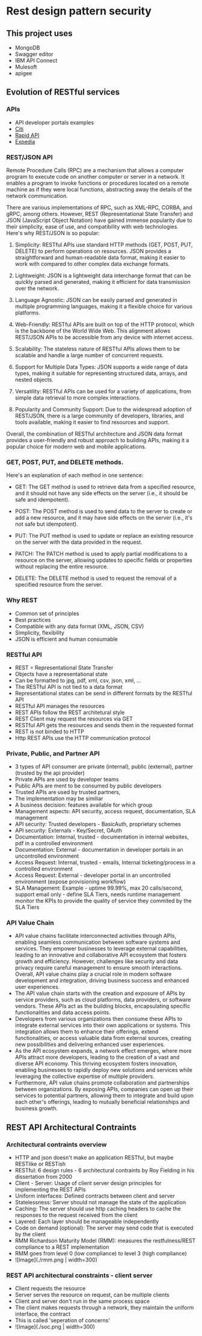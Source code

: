 # Rest design pattern security

## This project uses
- MongoDB
- Swagger editor
- IBM API Connect
- Mulesoft
- apigee

## Evolution of RESTful services

### APIs
- API developer portals examples
- [Citi](https://sandbox.developerhub.citi.com/us/home)
- [Rapid API](https://rapidapi.com/)
- [Expedia](https://developers.expediagroup.com/docs)

### REST/JSON API
Remote Procedure Calls (RPC) are a mechanism that allows a computer program to execute code on another computer or server in a network. It enables a program to invoke functions or procedures located on a remote machine as if they were local functions, abstracting away the details of the network communication.

There are various implementations of RPC, such as XML-RPC, CORBA, and gRPC, among others. However, REST (Representational State Transfer) and JSON (JavaScript Object Notation) have gained immense popularity due to their simplicity, ease of use, and compatibility with web technologies. Here's why REST/JSON is so popular:

1. Simplicity: RESTful APIs use standard HTTP methods (GET, POST, PUT, DELETE) to perform operations on resources. JSON provides a straightforward and human-readable data format, making it easier to work with compared to other complex data exchange formats.

2. Lightweight: JSON is a lightweight data interchange format that can be quickly parsed and generated, making it efficient for data transmission over the network.

3. Language Agnostic: JSON can be easily parsed and generated in multiple programming languages, making it a flexible choice for various platforms.

4. Web-Friendly: RESTful APIs are built on top of the HTTP protocol, which is the backbone of the World Wide Web. This alignment allows REST/JSON APIs to be accessible from any device with internet access.

5. Scalability: The stateless nature of RESTful APIs allows them to be scalable and handle a large number of concurrent requests.

6. Support for Multiple Data Types: JSON supports a wide range of data types, making it suitable for representing structured data, arrays, and nested objects.

7. Versatility: RESTful APIs can be used for a variety of applications, from simple data retrieval to more complex interactions.

8. Popularity and Community Support: Due to the widespread adoption of REST/JSON, there is a large community of developers, libraries, and tools available, making it easier to find resources and support.

Overall, the combination of RESTful architecture and JSON data format provides a user-friendly and robust approach to building APIs, making it a popular choice for modern web and mobile applications.

### GET, POST, PUT, and DELETE methods. 
Here's an explanation of each method in one sentence:

- GET: The GET method is used to retrieve data from a specified resource, and it should not have any side effects on the server (i.e., it should be safe and idempotent).

- POST: The POST method is used to send data to the server to create or add a new resource, and it may have side effects on the server (i.e., it's not safe but idempotent).

- PUT: The PUT method is used to update or replace an existing resource on the server with the data provided in the request.

- PATCH: The PATCH method is used to apply partial modifications to a resource on the server, allowing updates to specific fields or properties without replacing the entire resource.

- DELETE: The DELETE method is used to request the removal of a specified resource from the server.

### Why REST
- Common set of principles
- Best practices 
- Compatible with any data format (XML, JSON, CSV)
- Simplicity, flexibility
- JSON is efficient and human consumable

### RESTful API
- REST = Representational State Transfer
- Objects have a representational state
- Can be formatted to jpg, pdf, xml, csv, json, xml, ...
- The RESTful API is not tied to a data format
- Representational states can be send in different formats by the RESTful API
- RESTful API manages the resources
- REST APIs follow the REST architetural style
- REST Client may request the resources via GET 
- RESTful API gets the resources and sends them in the requested format
- REST is not binded to HTTP
- Http REST APIs use the HTTP communication protocol

### Private, Public, and Partner API
- 3 types of API consumer are private (internal), public (external), partner (trusted by the api provider)
- Private APIs are used by developer teams
- Public APIs are ment to be consumed by public developers
- Trusted APIs are used by trusted partners,
- The implementation may be similiar
- A business decision: features available for which group
- Management aspects: API security, access request, documentation, SLA management
- API security: Trusted developers - BasicAuth, proprietary schemes
- API security: Externals - Key/Secret, OAuth
- Documentation: Internal, trusted - documentation in internal websites, pdf in a controlled environment
- Documentation: External - documentation in developer portals in an uncontrolled environment
- Access Request: Internal, trusted - emails, Internal ticketing/process in a controlled environment
- Access Request: External - developer portal in an uncontrolled environment (expose provisioning workflow)
- SLA Management: Example - uptime 99.99%, max 20 calls/second, support email only - define SLA Tiers, needs runtime management monitor the KPIs to provide the quality of service they commited by the SLA Tiers

### API Value Chain
- API value chains facilitate interconnected activities through APIs, enabling seamless communication between software systems and services. They empower businesses to leverage external capabilities, leading to an innovative and collaborative API ecosystem that fosters growth and efficiency. However, challenges like security and data privacy require careful management to ensure smooth interactions. Overall, API value chains play a crucial role in modern software development and integration, driving business success and enhanced user experiences.
- The API value chain starts with the creation and exposure of APIs by service providers, such as cloud platforms, data providers, or software vendors. These APIs act as the building blocks, encapsulating specific functionalities and data access points.
- Developers from various organizations then consume these APIs to integrate external services into their own applications or systems. This integration allows them to enhance their offerings, extend functionalities, or access valuable data from external sources, creating new possibilities and delivering enhanced user experiences.
- As the API ecosystem expands, a network effect emerges, where more APIs attract more developers, leading to the creation of a vast and diverse API economy. This thriving ecosystem fosters innovation, enabling businesses to rapidly deploy new solutions and services while leveraging the collective expertise of multiple providers.
- Furthermore, API value chains promote collaboration and partnerships between organizations. By exposing APIs, companies can open up their services to potential partners, allowing them to integrate and build upon each other's offerings, leading to mutually beneficial relationships and business growth.


## REST API Architectural Contraints

### Architectural contraints overview
- HTTP and json doesn't make an application RESTful, but maybe RESTlike or RESTish
- RESTful: 6 design rules - 6 architectural contraints by Roy Fielding in his dissertation from 2000
- Client - Server: Usage of client server design principles for implementing the REST APIs
- Uniform interfaces: Defined contracts between client and server
- Statelessness: Server should not manage the state of the application
- Caching: The server should use http caching headers to cache the responses to the request received from the client
- Layered: Each layer should be manageable independently
- Code on demand (optional): The server may send code that is executed by the client
- RMM Richardson Maturity Model (RMM): measures the restfulness/REST compliance to a REST implementation
- RMM goes from level 0 (low compliance) to level 3 (high compliance)
- ![Image](./rmm.png | width=300)



### REST API architectural constraints - client server
- Client requests the resource
- Server serves the resource on request, can be multiple clients
- Client and server don't run in the same process space
- The client makes requests through a network, they maintain the uniform interface, the contract
- This is called 'seperation of concerns'
- ![Image](./soc.png | width=300)

